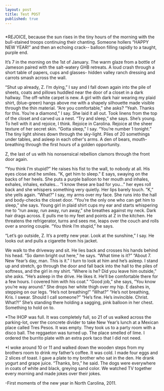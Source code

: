 ```yaml
---
layout: post
title: Test POST
published: true
---
```

<a href="http://bastardsoftheinfinite.com/khartrum/wp-content/uploads/2011/09/FH0000243.jpg"><img class="aligncenter size-full wp-image-20" title="FH0000243.jpg" src="http://bastardsoftheinfinite.com/khartrum/wp-content/uploads/2011/09/FH0000243.jpg" alt="" /></a>
<div>
<p id="internal-source-marker_0.3858501869253814" dir="ltr">*REJOICE, because the sun rises in the tiny hours of the morning with the bull-stained troops continuing their chanting. Someone hollers “HAPPY NEW YEAR!” and then an echoing crack-- balloon filling rapidly to a taught, purple end.</p>
<p dir="ltr">It’s 7 in the morning on the 1st of January. The warm glaze from a bottle of Jameson paired with the salt-watery GHB retreats. A loud crash through a short table of papers, cups and glasses- hidden valley ranch dressing and carrots smash across the wall.</p>
“Shut up already, Z. I’m dying,” I say and I fall down again into the pile of sheets, coats and pillows huddled near the door of a closet in a dark hallway. The off-white carpet is new. A girl with dark hair wearing my plaid shirt, (blue-green) hangs above me with a shapely silhouette made visible through the thin material.
“Are you comfortable,” she asks?
“Yeah. Thanks for this. You’re a diamond,” I say. She laid it all out. Took linens from the top of the closet and carved us a nest.
“Try and sleep,” she says. She’s young. To hell with it and rejoice, I think. Rejoice in Carolina. Rejoice at the sheer texture of her secret skin.
“Gotta sleep,” I say. “You’re number 1 tonight.”
The tiny light shines down through the sky-light. Piles of 20 somethings under tables, and asleep in each other's arms. A den of bears, mouth-breathing through the first hours of a golden opportunity.
<p dir="ltr">Z, the last of us with his nonsensical rebellion clamors through the front door again.</p>
“You think I’m stupid?” He raises his fist to the wall, to nobody at all. His eyes close and he smiles.
“K, get him to sleep.” E says, swaying on the backs of her heels. She puts a purple balloon to her mouth and inhales, exhales, inhales, exhales... “I know these are bad for you...” her eyes roll back and she whispers something very quietly. Her lips barely touch.
“K,” she yells again.
“What?” I say, my arms over my face. She runs into the hall and body-checks the closet door.
“You’re the only one who can get him to sleep,” she says. Young girl in plaid shirt cups my ear and starts whispering me to “run away, run away, run away,” she breathes against my neck. Dark hair drags across.
E pulls me to my feet and points at Z in the kitchen. He threatens the refrigerator, turns and sees me, leaps over the couch and rolls over a snoring couple.
“You think I’m stupid,” he says.
<p dir="ltr">“Let’s go outside, Z. It’s a pretty new year. Look at the sunshine,” I say. He looks out and pulls a cigarette from his jacket.</p>
We walk to the driveway and sit. He lies back and crosses his hands behind his head.
“So damn bright out here,” he says. “What time is it?”
“About 7. New Year’s day, man. This is it.” I turn to look at him and he’s asleep.
I stand up and stretch, go through the door and fall back into the hall to the piles of softness, and the girl in my shirt.
“Where is he? Did you leave him outside,” she asks.
“He’s asleep in the drive. He likes it. He’ll be comfortable there for a few hours. I covered him with his coat.”
“Good job,” she says, “You know you’re way around.” She drops her white thigh over my hip.
E dashes in, stepping on our legs.
“He’s not breathing!”
“What?”
“He’s not breathing, Kris. I swear. Should I call someone?”
“He’s fine. He’s invincible. Christ. What?!”
She’s standing there holding a sagging, pink balloon in her chest. Something to hold on to.

*The IHOP was full. It was completely full, so 21 of us walked across the parking-lot, over the concrete divider to take New Year’s lunch at a Mexican place called Tres Pesos. It was empty. They took us to a party room with a disco ball. The reggaeton was turned up. The place smelled of lime. I ordered the burrito plate with an extra pork taco that I did not need.

*I woke around 10 or 11 and walked down the wooden steps from my brothers room to drink my father’s coffee. It was cold. I made four eggs and 2 slices of toast. I gave a plate to my brother who sat in the den. He drank yogurt and grape juice.
“Thanks, bro,” he said. The dogs were everywhere in coats of white and black, greying sand color.
We watched TV together every morning and made jokes over their jokes.

-First moments of the new year in North Carolina, 2011.

</div>
